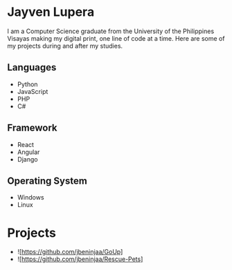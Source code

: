 # Jayven Lupera
I am a Computer Science graduate from the University of the Philippines Visayas making my digital print, one line of code at a time. Here are some of my projects during and after my studies. 

## Languages
- Python
- JavaScript
- PHP
- C#

## Framework
- React
- Angular
- Django

## Operating System
- Windows
- Linux

# Projects
- ![https://github.com/jbeninjaa/GoUp]
- ![https://github.com/jbeninjaa/Rescue-Pets]
